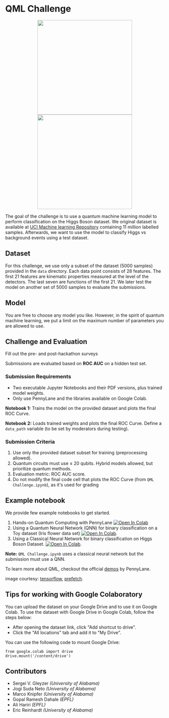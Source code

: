 # QML Challenge

<div align = "center">
  <img width='auto' height=300 src="https://blogger.googleusercontent.com/img/b/R29vZ2xl/AVvXsEjvFhfnoZf8qGq5B77keDh_bmSfdpSsd_MJXehTGKQOkfl4uUgBZ3fM8d0kjjcCGDfYDXwYzPpZf5moACKyK2Ejew-ldNRvAofzhHQXGTRYmJgHatvbLTR1nqXotI-QZj2sNVao87w5B6g/s1600/quantum+model.png">
  <img width='auto' height=300 src="https://prefetch.eu/know/concept/bloch-sphere/sketch-full.png?v=1">
</div>

The goal of the challenge is to use a quantum machine learning model to perform classification on the Higgs Boson dataset. We original dataset is available at [UCI Machine learning Repository](https://archive.ics.uci.edu/dataset/280/higgs) containing 11 million labelled samples. Afterwards, we want to use the model to classify Higgs vs background events using a test dataset.


## Dataset

For this challenge, we use only a subset of the dataset (5000 samples) provided in the `data` directory. Each data point consists of 28 features. The first 21 features are kinematic properties measured at the level of the detectors. The last seven are functions of the first 21. We later test the model on another set of 5000 samples to evaluate the submissions.

## Model

You are free to choose any model you like. However, in the spirit of quantum machine learning, we put a limit on the maximum number of parameters you are allowed to use.

## Challenge and Evaluation
Fill out the pre- and post-hackathon surveys

Submissions are evaluated based on **ROC AUC** on a hidden test set.

### Submission Requirements

- Two executable Jupyter Notebooks and their PDF versions, plus trained model weights.
- Only use PennyLane and the libraries available on Google Colab.

**Notebook 1:** Trains the model on the provided dataset and plots the final ROC Curve.

**Notebook 2:** Loads trained weights and plots the final ROC Curve. Define a `data_path` variable (to be set by moderators during testing).

### Submission Criteria

1. Use only the provided dataset subset for training (preprocessing allowed).
2. Quantum circuits must use ≤ 20 qubits. Hybrid models allowed, but prioritize quantum methods.
3. Evaluation metric: ROC AUC score.
4. Do not modify the final code cell that plots the ROC Curve (from `QML Challenge.ipynb`), as it's used for grading

## Example notebook

We provide few example notebooks to get started.

1. Hands-on Quantum Computing with PennyLane [![Open In Colab](https://colab.research.google.com/assets/colab-badge.svg)](https://colab.research.google.com/github/ML4SCI/DeepLearnHackathon/blob/main/QMLChallenge/Quantum_Computing_Warmup.ipynb)
2. Using a Quantum Neural Network (QNN) for binary classification on a Toy dataset (Iris flower data set) [![Open In Colab](https://colab.research.google.com/assets/colab-badge.svg)](https://colab.research.google.com/github/ML4SCI/DeepLearnHackathon/blob/main/QMLChallenge/Quantum_Computing_Warmup%20-%202.ipynb).
3. Using a Classical Neural Network for binary classification on Higgs Boson Dataset. [![Open In Colab](https://colab.research.google.com/assets/colab-badge.svg)](https://colab.research.google.com/github/ML4SCI/DeepLearnHackathon/blob/main/QMLChallenge/QML%20Challenge.ipynb).

**Note:** `QML Challenge.ipynb` uses a classical neural network but the submission must use a QNN.


To learn more about QML, checkout the official [demos](https://pennylane.ai/qml/demonstrations/) by PennyLane.

image courtesy: [tensorflow](https://blog.tensorflow.org/2020/03/announcing-tensorflow-quantum-open.html), [prefetch](https://prefetch.eu/know/concept/bloch-sphere/).

## Tips for working with Google Colaboratory

You can upload the dataset on your Google Drive and to use it on Google Colab. To use the dataset with Google Drive in Google Colab, follow the steps below:

- After opening the dataset link, click "Add shortcut to drive".
- Click the "All locations" tab and add it to "My Drive".

You can use the following code to mount Google Drive:

```
from google.colab import drive
drive.mount('/content/drive')
```

## Contributors

- Sergei V. Gleyzer *(University of Alabama)*
- Jogi Suda Neto *(University of Alabama)*
- Marco Knipfer *(University of Alabama)*
- Gopal Ramesh Dahale *(EPFL)*
- Ali Hariri *(EPFL)*
- Eric Reinhardt *(University of Alabama)*
